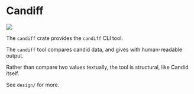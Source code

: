 # Candiff

![](https://github.com/dfinity/candid/workflows/Rust/badge.svg)

The `candiff` crate provides the `candiff` CLI tool.

The `candiff` tool compares candid data, and gives with human-readable output.

Rather than compare two values textually, the tool is structural, like Candid itself.

See `design/` for more.
